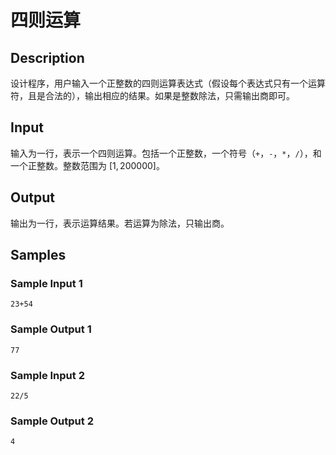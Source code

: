 # 四则运算

## Description
设计程序，用户输入一个正整数的四则运算表达式（假设每个表达式只有一个运算符，且是合法的），输出相应的结果。如果是整数除法，只需输出商即可。

## Input
输入为一行，表示一个四则运算。包括一个正整数，一个符号（`+`，`-`，`*`，`/`），和一个正整数。整数范围为 $[1, 200000]$。

## Output
输出为一行，表示运算结果。若运算为除法，只输出商。

## Samples
### Sample Input 1 
```
23+54
```

### Sample Output 1
```
77
```

### Sample Input 2 
```
22/5
```

### Sample Output 2
```
4
```